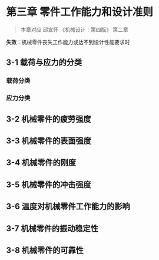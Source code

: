 # 第三章 零件工作能力和设计准则

> 本章对应 邱宣怀 《机械设计：第四版》 第二章

**失效**：机械零件丧失工作能力或达不到设计性能要求时

## 3-1 载荷与应力的分类

### 载荷分类

### 应力分类

## 3-2 机械零件的疲劳强度

## 3-3 机械零件的表面强度

## 3-4 机械零件的刚度

## 3-5 机械零件的冲击强度

## 3-6 温度对机械零件工作能力的影响

## 3-7 机械零件的振动稳定性

## 3-8 机械零件的可靠性
